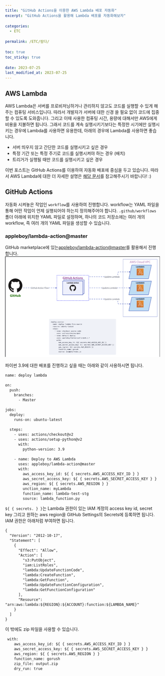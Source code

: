 ```yaml
---
title: "GitHub Actions을 이용한 AWS Lambda 배포 자동화"
excerpt: "GitHub Actions을 활용해 Lambda 배포를 자동화해보자"

categories:
  - ETC

permalink: /ETC/람다/

toc: true
toc_sticky: true

date: 2023-07-25
last_modified_at: 2023-07-25
---
```


## AWS Lambda
AWS Lambda은 서버를 프로비저닝하거나 관리하지 않고도 코드를 실행할 수 있게 해주는 컴퓨팅 서비스입니다. 따라서 개발자가 서버에 대한 신경 쓸 필요 없이 코드에 집중할 수 있도록 도와줍니다. 그리고 이때 사용한 컴퓨팅 시간, 용량에 대해서만 AWS에게 비용을 지불하면 됩니다.
그래서 코드를 계속 실행시키기보다는 특정한 시기에만 실행시키는 경우에 Lambda를 사용하면 유용한데, 아래의 경우에 Lambda를 사용하면 좋습니다.
-   서버 띄우지 않고 간단한 코드를 실행시키고 싶은 경우
-   특정 기간 또는 특정 주기로 코드를 실행시켜야 하는 경우 (배치)
-   트리거가 실행될 때만 코드를 실행시키고 싶은 경우

이번 포스트는 GitHub Actions를 이용하여 자동화 배포에 중심을 두고 있습니다. 따라서 AWS Lambda에 대한 더 자세한 설명은 [해당 문서](https://docs.aws.amazon.com/ko_kr/lambda/latest/dg/welcome.html)를 참고해주시기 바랍니다! :)

## GitHub Actions
자동화 시켜놓은 작업인 `workflow`를 사용하여 진행합니다. workflow는 YAML 파일을 통해 어떤 작업이 언제 실행되어야 하는지 정의해주어야 합니다.
`.github/workflows` 폴더 아래에 위치한 YAML 파일로 설정하며, 하나의 코드 저장소에는 여러 개의 workflow, 즉 여러 개의 YAML 파일을 생성할 수 있습니다.

### appleboy/lambda-action@master
GitHub marketplace에 있는[appleboy/lambda-action@master](https://github.com/marketplace/actions/aws-lambda-deploy)를 활용해서 진행합니다.
![enter image description here](https://github.com/rineeee/rineeee.github.io/blob/main/assets/images/lambda-action.png?raw=true)

파이썬 3.9에 대한 배포를 진행하고 싶을 때는 아래와 같이 사용하시면 됩니다.

    name: deploy lambda
	
	on:
	  push:
	    branches:
	      - Master

	jobs:
	  deploy:
	    runs-on: ubuntu-latest

	  steps:
	    - uses: actions/checkout@v2
	    - uses: actions/setup-python@v2
	      with:
	        python-version: 3.9

	    - name: Deploy to AWS Lambda
	      uses: appleboy/lambda-action@master
	      with:
	        aws_access_key_id: ${ { secrets.AWS_ACCESS_KEY_ID } }
	        aws_secret_access_key: ${ { secrets.AWS_SECRET_ACCESS_KEY } }
	        aws_region: ${ { secrets.AWS_REGION } }
	        unction_name: myLambda
	        function_name: lambda-test-stg
	        source: lambda_function.py

`${ { secrets. } }`는 Lambda 권한이 있는 IAM 계정의 access key id, secret key 그리고 원하는 aws region을 GitHub Settings의 Secrets에 등록하면 됩니다.
IAM 권한은 아래처럼 부여하면 됩니다.

    {
	  "Version": "2012-10-17",
	  "Statement": [
	    {
	      "Effect": "Allow",
	      "Action": [
	        "s3:PutObject",
	        "iam:ListRoles",
	        "lambda:UpdateFunctionCode",
	        "lambda:CreateFunction",
	        "lambda:GetFunction",
	        "lambda:UpdateFunctionConfiguration",
	        "lambda:GetFunctionConfiguration"
	      ],
	      "Resource": "arn:aws:lambda:${REGION}:${ACCOUNT}:function:${LAMBDA_NAME}"
	    }
	  ]
	}

이 밖에도 zip 파일을 사용할 수 있습니다.

     with:
        aws_access_key_id: ${ { secrets.AWS_ACCESS_KEY_ID } }
        aws_secret_access_key: ${ { secrets.AWS_SECRET_ACCESS_KEY } }
        aws_region: ${ { secrets.AWS_REGION } }
        function_name: gorush
        zip_file: output.zip
        dry_run: true



